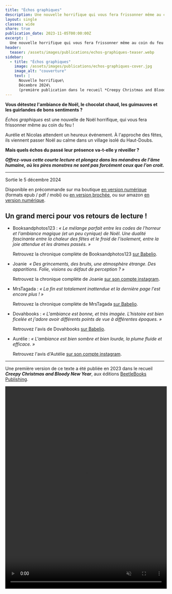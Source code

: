 ```yaml
---
title: "Échos graphiques"
description: Une nouvelle horrifique qui vous fera frissonner même au coin du feu ! Parue en novembre 2023 dans le recueil Creepy Christmas and Bloody New Year, aux éditions BeetleBooks Publishing
layout: single
classes: wide
share: true
publication_date: 2023-11-05T00:00:00Z
excerpt: |
  Une nouvelle horrifique qui vous fera frissonner même au coin du feu !<!--excerptEnd-->
header:
  teaser: /assets/images/publications/echos-graphiques-teaser.webp
sidebar:
  - title: "Échos graphiques"
    image: /assets/images/publications/echos-graphiques-cover.jpg
    image_alt: "couverture"
    text: |
      Nouvelle horrifique\
      Décembre 2024\
      (première publication dans le recueil *Creepy Christmas and Bloody New Year*, BeetleBooks Publishing, 2023)
---
```


**Vous détestez l'ambiance de Noël, le chocolat chaud, les guimauves et les guirlandes de bons sentiments&nbsp;?**

*Échos graphiques* est une nouvelle de Noël horrifique, qui vous fera frissonner même au coin du feu&nbsp;!

Aurélie et Nicolas attendent un heureux événement. À l'approche des fêtes, ils viennent passer Noël au calme dans un village isolé du Haut-Doubs.

**Mais quels échos du passé leur présence va-t-elle y réveiller&nbsp;?**

***Offrez-vous cette courte lecture et plongez dans les méandres de l'âme humaine, où les pires monstres ne sont pas forcément ceux que l'on croit.***

<hr>

Sortie le 5 décembre 2024

Disponible en précommande sur ma boutique <a href="https://catherinephanvan.sumupstore.com/article/precommande-echos-graphiques-version-ebook-formats-epub-mobi-et-pdf-inclus" target="_blank">en version numérique</a> (formats epub / pdf / mobi) ou <a href="https://catherinephanvan.sumupstore.com/article/precommande-echos-graphiques" target="_blank">en version brochée</a>, ou sur amazon <a href="https://www.amazon.fr/dp/B0DNSJ9CY4" target="_blank">en version numérique</a>.


## Un grand merci pour vos retours de lecture&nbsp;!

- Booksandphotos123&nbsp;: *«&nbsp;Le mélange parfait entre les codes de l'horreur et l'ambiance magique (et un peu cynique) de Noël. Une dualité fascinante entre la chaleur des fêtes et le froid de l'isolement, entre la joie attendue et les drames passés.&nbsp;»*

    Retrouvez la chronique complète de Booksandphotos123 <a href="https://www.babelio.com/livres/Phan-Van-chos-graphiques/1766059/critiques/4212230" target="_blank">sur Babelio</a>.

- Joanie&nbsp; *«&nbsp;Des grincements, des bruits, une atmosphère étrange. Des apparitions. Folie, visions ou défaut de perception&nbsp;?&nbsp;»*

    Retrouvez la chronique complète de Joanie <a href="https://www.instagram.com/p/DC8Vjo-oLAy" target="_blank">sur son compte instagram</a>.

- MrsTagada&nbsp;: *«&nbsp;La fin est totalement inattendue et la dernière page l'est encore plus&nbsp;!&nbsp;»*

    Retrouvez la chronique complète de MrsTagada <a href="https://www.babelio.com/livres/Phan-Van-chos-graphiques/1766059/critiques/4217330" target="_blank">sur Babelio</a>.

- Dovahbooks&nbsp;: *«&nbsp;L'ambiance est bonne, et très imagée. L'histoire est bien ficelée et j'adore avoir différents points de vue à différentes époques.&nbsp;»*

    Retrouvez l'avis de Dovahbooks <a href="https://www.babelio.com/livres/Phan-Van-chos-graphiques/1766059/critiques/4213915" target="_blank">sur Babelio</a>.


- Aurélie&nbsp;: *«&nbsp;L'ambiance est bien sombre et bien lourde, la plume fluide et efficace.&nbsp;»*

    Retrouvez l'avis d'Autélie <a href="https://www.instagram.com/winry8963/p/DC_jjSGNUko/?img_index=2" target="_blank">sur son compte instagram</a>.

<hr>

Une première version de ce texte a été publiée en 2023 dans le recueil ***Creepy Christmas and Bloody New Year***, aux éditions <a href="https://www.instagram.com/beetlebooks_publishing/" target="_blank">BeetleBooks Publishing</a>.

<video width="512" height="640" controls muted autoplay><source src="/assets/images/publications/echos-graphiques-teaser.mp4"></video>
